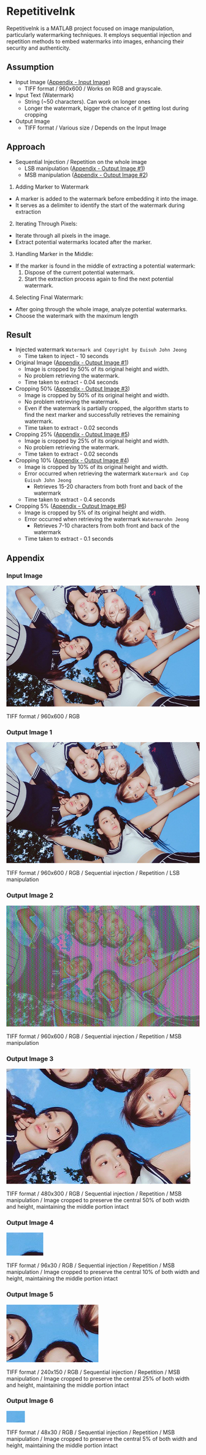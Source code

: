 # RepetitiveInk

RepetitiveInk is a MATLAB project focused on image manipulation, particularly watermarking techniques. It employs sequential injection and repetition methods to embed watermarks into images, enhancing their security and authenticity.

## Assumption

- Input Image ([Appendix - Input Image](#input-image))
  - TIFF format / 960x600 / Works on RGB and grayscale.
- Input Text (Watermark)
  - String (~50 characters). Can work on longer ones
  - Longer the watermark, bigger the chance of it getting lost during cropping
- Output Image
  - TIFF format / Various size / Depends on the Input Image

## Approach

- Sequential Injection / Repetition on the whole image
  - LSB manipulation ([Appendix - Output Image #1](#output-image-1))
  - MSB manipulation ([Appendix - Output Image #2](#output-image-2))

1. Adding Marker to Watermark

- A marker is added to the watermark before embedding it into the image.
- It serves as a delimiter to identify the start of the watermark during extraction

2. Iterating Through Pixels:

- Iterate through all pixels in the image.
- Extract potential watermarks located after the marker.

3. Handling Marker in the Middle:

- If the marker is found in the middle of extracting a potential watermark:
  1. Dispose of the current potential watermark.
  2. Start the extraction process again to find the next potential watermark.

4. Selecting Final Watermark:

- After going through the whole image, analyze potential watermarks.
- Choose the watermark with the maximum length

## Result

- Injected watermark `Watermark and Copyright by Euisuh John Jeong`
  - Time taken to inject - 10 seconds
- Original Image ([Appendix - Output Image #1](#output-image-1))
  - Image is cropped by 50% of its original height and width.
  - No problem retrieving the watermark.
  - Time taken to extract - 0.04 seconds
- Cropping 50% ([Appendix - Output Image #3](#output-image-3))
  - Image is cropped by 50% of its original height and width.
  - No problem retrieving the watermark.
  - Even if the watermark is partially cropped, the algorithm starts to find the next marker and successfully retrieves the remaining watermark.
  - Time taken to extract - 0.02 seconds
- Cropping 25% ([Appendix - Output Image #5](#output-image-5))
  - Image is cropped by 25% of its original height and width.
  - No problem retrieving the watermark.
  - Time taken to extract - 0.02 seconds
- Cropping 10% ([Appendix - Output Image #4](#output-image-4))
  - Image is cropped by 10% of its original height and width.
  - Error occurred when retrieving the watermark `Watermark and Cop Euisuh John Jeong`
    - Retrieves 15-20 characters from both front and back of the watermark
  - Time taken to extract - 0.4 seconds
- Cropping 5% ([Appendix - Output Image #6](#output-image-6))
  - Image is cropped by 5% of its original height and width.
  - Error occurred when retrieving the watermark `Watermarohn Jeong`
    - Retrieves 7-10 characters from both front and back of the watermark
  - Time taken to extract - 0.1 seconds

## Appendix

### Input Image

![input-image](input_image.jpg)

TIFF format / 960x600 / RGB

### Output Image 1

![output-lsb](output_lsb.jpg)

TIFF format / 960x600 / RGB / Sequential injection / Repetition / LSB manipulation

### Output Image 2

![output-msb](output_msb.jpg)

TIFF format / 960x600 / RGB / Sequential injection / Repetition / MSB manipulation

### Output Image 3

![output-50](output50.jpg)

TIFF format / 480x300 / RGB / Sequential injection / Repetition / MSB manipulation / Image cropped to preserve the central 50% of both width and height, maintaining the middle portion intact

### Output Image 4

![output-10](output10.jpg)

TIFF format / 96x30 / RGB / Sequential injection / Repetition / MSB manipulation / Image cropped to preserve the central 10% of both width and height, maintaining the middle portion intact

### Output Image 5

![output-25](output25.jpg)

TIFF format / 240x150 / RGB / Sequential injection / Repetition / MSB manipulation / Image cropped to preserve the central 25% of both width and height, maintaining the middle portion intact

### Output Image 6

![output-5](output5.jpg)

TIFF format / 48x30 / RGB / Sequential injection / Repetition / MSB manipulation / Image cropped to preserve the central 5% of both width and height, maintaining the middle portion intact
